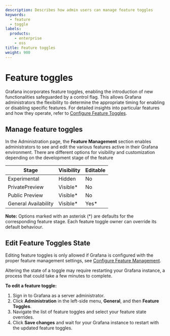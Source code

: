 ```yaml
---
description: Describes how admin users can manage feature toggles
keywords:
  - feature
  - toggle
labels:
  products:
    - enterprise
    - oss
title: Feature toggles
weight: 900
---
```


# Feature toggles

Grafana incorporates feature toggles, enabling the introduction of new functionalities safeguarded by a control flag. This allows Grafana administrators the flexibility to determine the appropriate timing for enabling or disabling specific features.
For detailed insights into particular features and how they operate, refer to [Configure Feature Toggles](https://grafana.com/docs/grafana/<GRAFANA_VERSION>/setup-grafana/configure-grafana/feature-toggles/).

## Manage feature toggles

In the Administration page, the **Feature Management** section enables administrators to see and edit the various features active in their Grafana environment.
There are different options for visibility and customization depending on the development stage of the feature

| Stage                | Visibility | Editable |
| -------------------- | ---------- | -------- |
| Experimental         | Hidden     | No       |
| PrivatePreview       | Visible\*  | No       |
| Public Preview       | Visible\*  | No       |
| General Availability | Visible\*  | Yes\*    |

**Note:** Options marked with an asterisk (\*) are defaults for the corresponding feature stage. Each feature toggle owner can override its default behaviour.

## Edit Feature Toggles State

Editing feature toggles is only allowed if Grafana is configured with the proper feature management settings, see [Configure Feature Management](/docs/grafana/latest/setup-grafana/configure-grafana/feature-toggles/#configure-feature-management").

Altering the state of a toggle may require restarting your Grafana instance, a process that could take a few minutes to complete.

**To edit a feature toggle:**

1. Sign in to Grafana as a server administrator.
2. Click **Administration** in the left-side menu, **General**, and then **Feature Toggles**.
3. Navigate the list of feature toggles and select your feature state overrides.
4. Click **Save changes** and wait for your Grafana instance to restart with the updated feature toggles.
